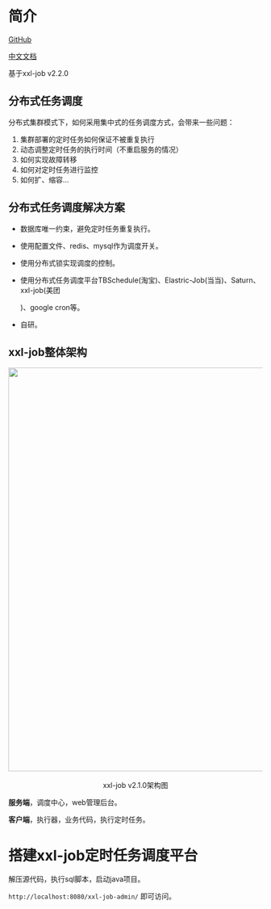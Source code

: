 # 简介

[GitHub](https://github.com/xuxueli/xxl-job?utm_source=gold_browser_extension)

[中文文档](https://www.xuxueli.com/xxl-job/)

基于xxl-job v2.2.0

## 分布式任务调度

分布式集群模式下，如何采用集中式的任务调度方式，会带来一些问题：

1. 集群部署的定时任务如何保证不被重复执行
2. 动态调整定时任务的执行时间（不重启服务的情况）
3. 如何实现故障转移
4. 如何对定时任务进行监控
5. 如何扩、缩容...

## 分布式任务调度解决方案

- 数据库唯一约束，避免定时任务重复执行。

- 使用配置文件、redis、mysql作为调度开关。

- 使用分布式锁实现调度的控制。

- 使用分布式任务调度平台TBSchedule(淘宝)、Elastric-Job(当当)、Saturn、xxl-job(美团

    )、google cron等。

- 自研。

## xxl-job整体架构

<div align='center'>
    <img src='./imgs/xxl-job/2.1.0arch.svg' width='800px'>
	</br></br>xxl-job v2.1.0架构图
</div>

**服务端**，调度中心，web管理后台。

**客户端**，执行器，业务代码，执行定时任务。

# 搭建xxl-job定时任务调度平台

解压源代码，执行sql脚本，启动java项目。

`http://localhost:8080/xxl-job-admin/` 即可访问。

